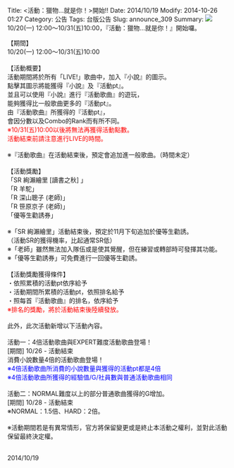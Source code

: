 Title: <活動：獵物…就是你！>開始!!
Date: 2014/10/19
Modify: 2014-10-26 01:27
Category: 公告
Tags: 台版公告
Slug: announce_309
Summary: <img src="http://seudo.github.io/llsif_tw/images/E10_web_01.png"> 10/20(一) 12:00～10/31(五)10:00，『活動：獵物…就是你！』開始囉。

<div class="content_news">
<div class="note">
<p>
【期間】<br />
10/20(一) 12:00～10/31(五)10:00<br />
<br />
【活動概要】<br />
活動期間將於所有「LIVE!」歌曲中，加入『小說』的圖示。<br />
點擊其圖示將能獲得『小說』及『活動pt』。<br />
並且可以使用『小說』進行『活動歌曲』的遊玩，<br />
能夠獲得比一般歌曲更多的『活動pt』。<br />
由『活動歌曲』所獲得的『活動pt』，<br />
會因分數以及Combo的Rank而有所不同。<br />
<span style="color:red;">※10/31(五)10:00以後將無法再獲得活動點數。<br />
活動結束前請注意進行LIVE的時間。</span><br />
<br />
※『活動歌曲』在活動結束後，預定會追加進一般歌曲。（時間未定）<br />
<br />
【活動獎勵】<br />
「SR  絢瀨繪里 [讀書之秋] 」<br />
「R 羊駝」<br />
「R 深山聰子 (老師)」<br />
「R 笹原京子 (老師)」<br />
「優等生勸誘券」<br />
<br />
※「SR 絢瀨繪里」活動結束後，預定於11月下旬追加於優等生勸誘。<br />
（活動SR的獲得機率，比起通常SR低）<br />
※「老師」雖然無法加入隊伍或是使其覺醒，但在練習或轉部時可發揮其功能。<br />
※「優等生勸誘券」可免費進行一回優等生勸誘。<br />
<br />
【活動獎勵獲得條件】<br />
・依照累積的活動pt依序給予<br />
・活動期間所累積的活動pt，依照排名給予<br />
・照每首『活動歌曲』的排名，依序給予<br />
<span style="color:red;">※排名的獎勵，將於活動結束後陸續發放。<br /></span>
<br />
此外，此次活動新增以下活動內容。<br />
<br />
活動一：4倍活動歌曲與EXPERT難度活動歌曲登場！<br />
[期間] 10/26 - 活動結束<br />
消費小說數量4倍的活動歌曲登場！<br />
<span style="color:blue;">※4倍活動歌曲所消費的小說數量與獲得的活動pt都是4倍</span><br />
<span style="color:blue;">※4倍活動歌曲所獲得的經驗值/G/社員數與普通活動歌曲相同</span><br />
<br />
活動二：NORMAL難度以上的部分普通歌曲獲得的G增加。<br />
[期間]  10/28 - 活動結束<br />
※NORMAL：1.5倍、HARD：2倍。<br />
<br />
※活動期間若是有異常情形，官方將保留變更或是終止本活動之權利，並對此活動保留最終決定權。
<br />
<br />
</p>
		2014/10/19
		         
</div>
</div>
